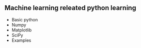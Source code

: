## Machine learning releated python learning

- Basic python
- Numpy
- Matplotlib
- SciPy
- Examples
